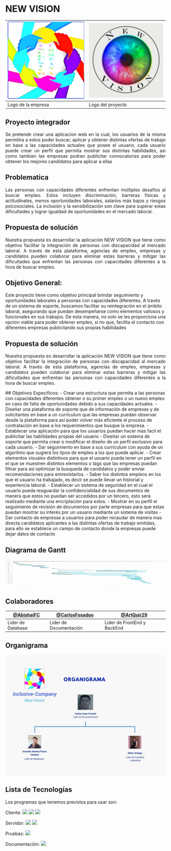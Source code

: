 # NEW VISION
<img src="LOGO IC3 (1).jpg" /> | <img src="LogoNV.jpg" /> | 
--------------------------------------------|-------------------------------------------|
 Logo de la empresa | Logo del proyecto |

## Proyecto integrador
<p align = justify>
Se pretende crear una aplicacion web en la cual, los usuarios de la misma permitira a estos poder buscar, aplicar y obtener distintas ofertas de trabajo en base a las capacidades actuales que posee el usuario, cada usuario puede crear un perfil que permita mostrar sus distintas habilidades, asi como tambien las empresas podran publicitar convocatorias para poder obtener los mejores candidatos para aplicar a ellas
</p>

## Problematica
<p align = justify>
Las personas con capacidades diferentes enfrentan múltiples desafíos al buscar empleo. Estos incluyen discriminación, barreras físicas y actitudinales, menos oportunidades laborales, salarios más bajos y riesgos psicosociales. La inclusión y la sensibilización son clave para superar estas dificultades y lograr igualdad de oportunidades en el mercado laboral.
</p>

## Propuesta de solución
<p align = justify>
Nuestra propuesta es desarrollar la aplicación NEW VISION que tiene como objetivo facilitar la integración de personas con discapacidad al mercado laboral. A través de esta plataforma, agencias de empleo, empresas y candidatos pueden colaborar para eliminar estas barreras y mitigar las dificultades que enfrentan las personas con capacidades diferentes a la hora de buscar empleo.
</p>


## Objetivo General:
<p align = jusitify>
Este proyecto tiene como objetivo principal brindar seguimiento y oportunidades laborales a personas con capacidades diferentes. A través de un sistema de soporte, buscamos facilitar su reintegración en el ámbito laboral, asegurando que puedan desempeñarse como elementos valiosos y funcionales en sus trabajos. De esta manera, no solo se les proporciona una opcion viable para poder obtener empleo, si no que, facilita el contacto con diferentes empresas publicitando sus propias habilidades
</p>

## Propuesta de solución
<p align = justify>
Nuestra propuesta es desarrollar la aplicación NEW VISION que tiene como objetivo facilitar la integración de personas con discapacidad al mercado laboral. A través de esta plataforma, agencias de empleo, empresas y candidatos pueden colaborar para eliminar estas barreras y mitigar las dificultades que enfrentan las personas con capacidades diferentes a la hora de buscar empleo.
</p>
## Objetivos Especificos: 
  - Crear una estructura que permita a las personas con capacidades diferentes obtener o su primer empleo o un nuevo empleo en caso de falta de oportunidades debido a sus capacidades actuales.
  - Diseñar una plataforma de soporte que de información de empresas y de solicitantes en base a un curriculum que las empresas puedan observar desde la plataforma para así poder volver más eficiente el proceso de contratación en base a los requerimientos que busque la empresa.
  - Establecer una aplicación para que los usuarios puedan hacer mas facil el publicitar las habilidades propias del usuario
  - Diseñar un sistema de soporte que permita crear o modificar el diseño de un perfil exclusivo para cada usuario.
  - Dar seguimiento en base a sus curriculum con ayuda de un algoritmo que sugiera los tipos de empleo a los que puede aplicar.
  - Crear elementos visuales distintivos para que el usuario pueda tener un perfil en el que se muestren distintos elementos o tags que las empresas puedan filtrar para así optimizar la busqueda de candidatos y poder enviar recomendaciones para entrevistarlos.
  - Saber los distintos empleos en los que el usuario ha trabajado, es decir se puede llevar un historial y experiencia laboral.
  - Establecer un sistema de seguridad en el cual el usuario pueda resguardar la confidencialidad de sus documentos de manera que estos no puedan ser accedidos por un tercero, esto será realizado mediante una encriptación para estos.
  - Mostrar en su perfil el seguimiento de revisión de documentos por parte empresas para que estas puedan mostrar su interés por un usuario mediante un sistema de visitas
  - Dar contacto de empresas a usuarios para poder recaudar de manera mas directa candidatos aplicantes a las distintas ofertas de trabajo emitidas, para ello se establece un campo de contacto donde la empresas puede dejar datos de contacto

## Diagrama de Gantt
<img src="/Others/New_Vision.png" />

## Colaboradores

[@AbishaiFC](https://github.com/AbishaiFC) | [@CarlosFosadoo](https:github.com/CarlosFosadoo) | [@ArtQuir29](https://github.com/ArtQuir29)
------|-------|------|
Lider de Database | Lider de Documentación | Lider de FrontEnd y BackEnd

## Organigrama

<img src="/Others/Organigrama.jpg" />

## Lista de Tecnologías
<p align = justify>
Los programas que tenemos previstos para usar son: 

  Cliente: ![](https://img.shields.io/badge/JavaScript-F7DF1E?style=for-the-badge&logo=javascript&logoColor=black)  ![](https://img.shields.io/badge/HTML5-E34F26?style=for-the-badge&logo=html5&logoColor=white)  ![](https://img.shields.io/badge/CSS3-1572B6?style=for-the-badge&logo=css3&logoColor=white)  

  
  Servidor: ![](https://img.shields.io/badge/PHP-777BB4?style=for-the-badge&logo=php&logoColor=white)  ![](https://img.shields.io/badge/MySQL-005C84?style=for-the-badge&logo=mysql&logoColor=white)

  
  Pruebas: ![](https://img.shields.io/badge/Google_chrome-4285F4?style=for-the-badge&logo=Google-chrome&logoColor=white)

  
  Documentación:  ![](https://img.shields.io/badge/Made%20with-Markdown-1f425f.svg)



